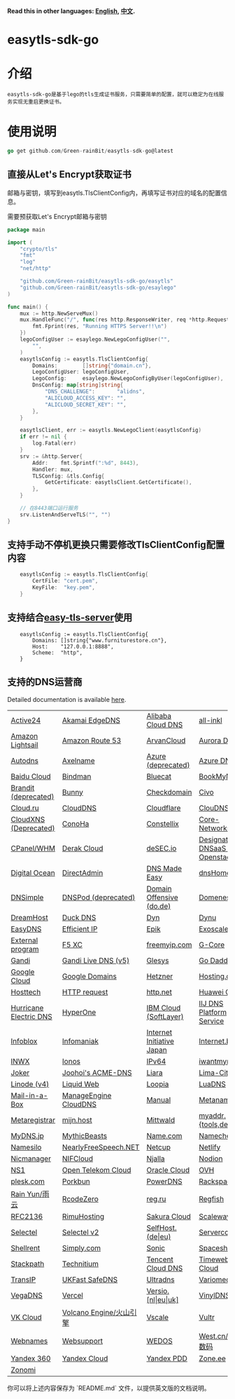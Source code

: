 **Read this in other languages: [English](README.md), [中文](README_zh.md).**

# easytls-sdk-go

# 介绍

    easytls-sdk-go是基于lego的tls生成证书服务，只需要简单的配置，就可以稳定为在线服务实现无重启更换证书。

# 使用说明

```go
go get github.com/Green-rainBit/easytls-sdk-go@latest
```

## 直接从Let's Encrypt获取证书

邮箱与密钥，填写到easytls.TlsClientConfig内，再填写证书对应的域名的配置信息。

需要预获取Let's Encrypt邮箱与密钥

```go
package main

import (
	"crypto/tls"
	"fmt"
	"log"
	"net/http"

	"github.com/Green-rainBit/easytls-sdk-go/easytls"
	"github.com/Green-rainBit/easytls-sdk-go/esaylego"
)

func main() {
	mux := http.NewServeMux()
	mux.HandleFunc("/", func(res http.ResponseWriter, req *http.Request) {
		fmt.Fprint(res, "Running HTTPS Server!!\n")
	})
	legoConfigUser := esaylego.NewLegoConfigUser("",
		"",
	)
	easytlsConfig := easytls.TlsClientConfig{
		Domains:        []string{"domain.cn"},
		LegoConfigUser: legoConfigUser,
		LegoConfig:     esaylego.NewLegoConfigByUser(legoConfigUser),
		DnsConfig: map[string]string{
			"DNS_CHALLENGE":       "alidns",
			"ALICLOUD_ACCESS_KEY": "",
			"ALICLOUD_SECRET_KEY": "",
		},
	}

	easytlsClient, err := easytls.NewLegoClient(easytlsConfig)
	if err != nil {
		log.Fatal(err)
	}
	srv := &http.Server{
		Addr:    fmt.Sprintf(":%d", 8443),
		Handler: mux,
		TLSConfig: &tls.Config{
			GetCertificate: easytlsClient.GetCertificate(),
		},
	}

	// 在8443端口运行服务
	srv.ListenAndServeTLS("", "")
}

```

## 支持手动不停机更换只需要修改TlsClientConfig配置内容

```go
	easytlsConfig := easytls.TlsClientConfig{
		CertFile: "cert.pem",
		KeyFile:  "key.pem",
	}
```

## 支持结合[easy-tls-server](https://github.com/Green-rainBit/easy-tls-server)使用

```
	easytlsConfig := easytls.TlsClientConfig{
		Domains: []string{"www.furniturestore.cn"},
		Host:    "127.0.0.1:8888",
		Scheme:  "http",
	}
```



## 支持的DNS运营商

Detailed documentation is available [here](https://go-acme.github.io/lego/dns).

<!-- START DNS PROVIDERS LIST -->

<table><tr>
  <td><a href="https://go-acme.github.io/lego/dns/active24/">Active24</a></td>
  <td><a href="https://go-acme.github.io/lego/dns/edgedns/">Akamai EdgeDNS</a></td>
  <td><a href="https://go-acme.github.io/lego/dns/alidns/">Alibaba Cloud DNS</a></td>
  <td><a href="https://go-acme.github.io/lego/dns/allinkl/">all-inkl</a></td>
</tr><tr>
  <td><a href="https://go-acme.github.io/lego/dns/lightsail/">Amazon Lightsail</a></td>
  <td><a href="https://go-acme.github.io/lego/dns/route53/">Amazon Route 53</a></td>
  <td><a href="https://go-acme.github.io/lego/dns/arvancloud/">ArvanCloud</a></td>
  <td><a href="https://go-acme.github.io/lego/dns/auroradns/">Aurora DNS</a></td>
</tr><tr>
  <td><a href="https://go-acme.github.io/lego/dns/autodns/">Autodns</a></td>
  <td><a href="https://go-acme.github.io/lego/dns/axelname/">Axelname</a></td>
  <td><a href="https://go-acme.github.io/lego/dns/azure/">Azure (deprecated)</a></td>
  <td><a href="https://go-acme.github.io/lego/dns/azuredns/">Azure DNS</a></td>
</tr><tr>
  <td><a href="https://go-acme.github.io/lego/dns/baiducloud/">Baidu Cloud</a></td>
  <td><a href="https://go-acme.github.io/lego/dns/bindman/">Bindman</a></td>
  <td><a href="https://go-acme.github.io/lego/dns/bluecat/">Bluecat</a></td>
  <td><a href="https://go-acme.github.io/lego/dns/bookmyname/">BookMyName</a></td>
</tr><tr>
  <td><a href="https://go-acme.github.io/lego/dns/brandit/">Brandit (deprecated)</a></td>
  <td><a href="https://go-acme.github.io/lego/dns/bunny/">Bunny</a></td>
  <td><a href="https://go-acme.github.io/lego/dns/checkdomain/">Checkdomain</a></td>
  <td><a href="https://go-acme.github.io/lego/dns/civo/">Civo</a></td>
</tr><tr>
  <td><a href="https://go-acme.github.io/lego/dns/cloudru/">Cloud.ru</a></td>
  <td><a href="https://go-acme.github.io/lego/dns/clouddns/">CloudDNS</a></td>
  <td><a href="https://go-acme.github.io/lego/dns/cloudflare/">Cloudflare</a></td>
  <td><a href="https://go-acme.github.io/lego/dns/cloudns/">ClouDNS</a></td>
</tr><tr>
  <td><a href="https://go-acme.github.io/lego/dns/cloudxns/">CloudXNS (Deprecated)</a></td>
  <td><a href="https://go-acme.github.io/lego/dns/conoha/">ConoHa</a></td>
  <td><a href="https://go-acme.github.io/lego/dns/constellix/">Constellix</a></td>
  <td><a href="https://go-acme.github.io/lego/dns/corenetworks/">Core-Networks</a></td>
</tr><tr>
  <td><a href="https://go-acme.github.io/lego/dns/cpanel/">CPanel/WHM</a></td>
  <td><a href="https://go-acme.github.io/lego/dns/derak/">Derak Cloud</a></td>
  <td><a href="https://go-acme.github.io/lego/dns/desec/">deSEC.io</a></td>
  <td><a href="https://go-acme.github.io/lego/dns/designate/">Designate DNSaaS for Openstack</a></td>
</tr><tr>
  <td><a href="https://go-acme.github.io/lego/dns/digitalocean/">Digital Ocean</a></td>
  <td><a href="https://go-acme.github.io/lego/dns/directadmin/">DirectAdmin</a></td>
  <td><a href="https://go-acme.github.io/lego/dns/dnsmadeeasy/">DNS Made Easy</a></td>
  <td><a href="https://go-acme.github.io/lego/dns/dnshomede/">dnsHome.de</a></td>
</tr><tr>
  <td><a href="https://go-acme.github.io/lego/dns/dnsimple/">DNSimple</a></td>
  <td><a href="https://go-acme.github.io/lego/dns/dnspod/">DNSPod (deprecated)</a></td>
  <td><a href="https://go-acme.github.io/lego/dns/dode/">Domain Offensive (do.de)</a></td>
  <td><a href="https://go-acme.github.io/lego/dns/domeneshop/">Domeneshop</a></td>
</tr><tr>
  <td><a href="https://go-acme.github.io/lego/dns/dreamhost/">DreamHost</a></td>
  <td><a href="https://go-acme.github.io/lego/dns/duckdns/">Duck DNS</a></td>
  <td><a href="https://go-acme.github.io/lego/dns/dyn/">Dyn</a></td>
  <td><a href="https://go-acme.github.io/lego/dns/dynu/">Dynu</a></td>
</tr><tr>
  <td><a href="https://go-acme.github.io/lego/dns/easydns/">EasyDNS</a></td>
  <td><a href="https://go-acme.github.io/lego/dns/efficientip/">Efficient IP</a></td>
  <td><a href="https://go-acme.github.io/lego/dns/epik/">Epik</a></td>
  <td><a href="https://go-acme.github.io/lego/dns/exoscale/">Exoscale</a></td>
</tr><tr>
  <td><a href="https://go-acme.github.io/lego/dns/exec/">External program</a></td>
  <td><a href="https://go-acme.github.io/lego/dns/f5xc/">F5 XC</a></td>
  <td><a href="https://go-acme.github.io/lego/dns/freemyip/">freemyip.com</a></td>
  <td><a href="https://go-acme.github.io/lego/dns/gcore/">G-Core</a></td>
</tr><tr>
  <td><a href="https://go-acme.github.io/lego/dns/gandi/">Gandi</a></td>
  <td><a href="https://go-acme.github.io/lego/dns/gandiv5/">Gandi Live DNS (v5)</a></td>
  <td><a href="https://go-acme.github.io/lego/dns/glesys/">Glesys</a></td>
  <td><a href="https://go-acme.github.io/lego/dns/godaddy/">Go Daddy</a></td>
</tr><tr>
  <td><a href="https://go-acme.github.io/lego/dns/gcloud/">Google Cloud</a></td>
  <td><a href="https://go-acme.github.io/lego/dns/googledomains/">Google Domains</a></td>
  <td><a href="https://go-acme.github.io/lego/dns/hetzner/">Hetzner</a></td>
  <td><a href="https://go-acme.github.io/lego/dns/hostingde/">Hosting.de</a></td>
</tr><tr>
  <td><a href="https://go-acme.github.io/lego/dns/hosttech/">Hosttech</a></td>
  <td><a href="https://go-acme.github.io/lego/dns/httpreq/">HTTP request</a></td>
  <td><a href="https://go-acme.github.io/lego/dns/httpnet/">http.net</a></td>
  <td><a href="https://go-acme.github.io/lego/dns/huaweicloud/">Huawei Cloud</a></td>
</tr><tr>
  <td><a href="https://go-acme.github.io/lego/dns/hurricane/">Hurricane Electric DNS</a></td>
  <td><a href="https://go-acme.github.io/lego/dns/hyperone/">HyperOne</a></td>
  <td><a href="https://go-acme.github.io/lego/dns/ibmcloud/">IBM Cloud (SoftLayer)</a></td>
  <td><a href="https://go-acme.github.io/lego/dns/iijdpf/">IIJ DNS Platform Service</a></td>
</tr><tr>
  <td><a href="https://go-acme.github.io/lego/dns/infoblox/">Infoblox</a></td>
  <td><a href="https://go-acme.github.io/lego/dns/infomaniak/">Infomaniak</a></td>
  <td><a href="https://go-acme.github.io/lego/dns/iij/">Internet Initiative Japan</a></td>
  <td><a href="https://go-acme.github.io/lego/dns/internetbs/">Internet.bs</a></td>
</tr><tr>
  <td><a href="https://go-acme.github.io/lego/dns/inwx/">INWX</a></td>
  <td><a href="https://go-acme.github.io/lego/dns/ionos/">Ionos</a></td>
  <td><a href="https://go-acme.github.io/lego/dns/ipv64/">IPv64</a></td>
  <td><a href="https://go-acme.github.io/lego/dns/iwantmyname/">iwantmyname</a></td>
</tr><tr>
  <td><a href="https://go-acme.github.io/lego/dns/joker/">Joker</a></td>
  <td><a href="https://go-acme.github.io/lego/dns/acme-dns/">Joohoi&#39;s ACME-DNS</a></td>
  <td><a href="https://go-acme.github.io/lego/dns/liara/">Liara</a></td>
  <td><a href="https://go-acme.github.io/lego/dns/limacity/">Lima-City</a></td>
</tr><tr>
  <td><a href="https://go-acme.github.io/lego/dns/linode/">Linode (v4)</a></td>
  <td><a href="https://go-acme.github.io/lego/dns/liquidweb/">Liquid Web</a></td>
  <td><a href="https://go-acme.github.io/lego/dns/loopia/">Loopia</a></td>
  <td><a href="https://go-acme.github.io/lego/dns/luadns/">LuaDNS</a></td>
</tr><tr>
  <td><a href="https://go-acme.github.io/lego/dns/mailinabox/">Mail-in-a-Box</a></td>
  <td><a href="https://go-acme.github.io/lego/dns/manageengine/">ManageEngine CloudDNS</a></td>
  <td><a href="https://go-acme.github.io/lego/dns/manual/">Manual</a></td>
  <td><a href="https://go-acme.github.io/lego/dns/metaname/">Metaname</a></td>
</tr><tr>
  <td><a href="https://go-acme.github.io/lego/dns/metaregistrar/">Metaregistrar</a></td>
  <td><a href="https://go-acme.github.io/lego/dns/mijnhost/">mijn.host</a></td>
  <td><a href="https://go-acme.github.io/lego/dns/mittwald/">Mittwald</a></td>
  <td><a href="https://go-acme.github.io/lego/dns/myaddr/">myaddr.{tools,dev,io}</a></td>
</tr><tr>
  <td><a href="https://go-acme.github.io/lego/dns/mydnsjp/">MyDNS.jp</a></td>
  <td><a href="https://go-acme.github.io/lego/dns/mythicbeasts/">MythicBeasts</a></td>
  <td><a href="https://go-acme.github.io/lego/dns/namedotcom/">Name.com</a></td>
  <td><a href="https://go-acme.github.io/lego/dns/namecheap/">Namecheap</a></td>
</tr><tr>
  <td><a href="https://go-acme.github.io/lego/dns/namesilo/">Namesilo</a></td>
  <td><a href="https://go-acme.github.io/lego/dns/nearlyfreespeech/">NearlyFreeSpeech.NET</a></td>
  <td><a href="https://go-acme.github.io/lego/dns/netcup/">Netcup</a></td>
  <td><a href="https://go-acme.github.io/lego/dns/netlify/">Netlify</a></td>
</tr><tr>
  <td><a href="https://go-acme.github.io/lego/dns/nicmanager/">Nicmanager</a></td>
  <td><a href="https://go-acme.github.io/lego/dns/nifcloud/">NIFCloud</a></td>
  <td><a href="https://go-acme.github.io/lego/dns/njalla/">Njalla</a></td>
  <td><a href="https://go-acme.github.io/lego/dns/nodion/">Nodion</a></td>
</tr><tr>
  <td><a href="https://go-acme.github.io/lego/dns/ns1/">NS1</a></td>
  <td><a href="https://go-acme.github.io/lego/dns/otc/">Open Telekom Cloud</a></td>
  <td><a href="https://go-acme.github.io/lego/dns/oraclecloud/">Oracle Cloud</a></td>
  <td><a href="https://go-acme.github.io/lego/dns/ovh/">OVH</a></td>
</tr><tr>
  <td><a href="https://go-acme.github.io/lego/dns/plesk/">plesk.com</a></td>
  <td><a href="https://go-acme.github.io/lego/dns/porkbun/">Porkbun</a></td>
  <td><a href="https://go-acme.github.io/lego/dns/pdns/">PowerDNS</a></td>
  <td><a href="https://go-acme.github.io/lego/dns/rackspace/">Rackspace</a></td>
</tr><tr>
  <td><a href="https://go-acme.github.io/lego/dns/rainyun/">Rain Yun/雨云</a></td>
  <td><a href="https://go-acme.github.io/lego/dns/rcodezero/">RcodeZero</a></td>
  <td><a href="https://go-acme.github.io/lego/dns/regru/">reg.ru</a></td>
  <td><a href="https://go-acme.github.io/lego/dns/regfish/">Regfish</a></td>
</tr><tr>
  <td><a href="https://go-acme.github.io/lego/dns/rfc2136/">RFC2136</a></td>
  <td><a href="https://go-acme.github.io/lego/dns/rimuhosting/">RimuHosting</a></td>
  <td><a href="https://go-acme.github.io/lego/dns/sakuracloud/">Sakura Cloud</a></td>
  <td><a href="https://go-acme.github.io/lego/dns/scaleway/">Scaleway</a></td>
</tr><tr>
  <td><a href="https://go-acme.github.io/lego/dns/selectel/">Selectel</a></td>
  <td><a href="https://go-acme.github.io/lego/dns/selectelv2/">Selectel v2</a></td>
  <td><a href="https://go-acme.github.io/lego/dns/selfhostde/">SelfHost.(de|eu)</a></td>
  <td><a href="https://go-acme.github.io/lego/dns/servercow/">Servercow</a></td>
</tr><tr>
  <td><a href="https://go-acme.github.io/lego/dns/shellrent/">Shellrent</a></td>
  <td><a href="https://go-acme.github.io/lego/dns/simply/">Simply.com</a></td>
  <td><a href="https://go-acme.github.io/lego/dns/sonic/">Sonic</a></td>
  <td><a href="https://go-acme.github.io/lego/dns/spaceship/">Spaceship</a></td>
</tr><tr>
  <td><a href="https://go-acme.github.io/lego/dns/stackpath/">Stackpath</a></td>
  <td><a href="https://go-acme.github.io/lego/dns/technitium/">Technitium</a></td>
  <td><a href="https://go-acme.github.io/lego/dns/tencentcloud/">Tencent Cloud DNS</a></td>
  <td><a href="https://go-acme.github.io/lego/dns/timewebcloud/">Timeweb Cloud</a></td>
</tr><tr>
  <td><a href="https://go-acme.github.io/lego/dns/transip/">TransIP</a></td>
  <td><a href="https://go-acme.github.io/lego/dns/safedns/">UKFast SafeDNS</a></td>
  <td><a href="https://go-acme.github.io/lego/dns/ultradns/">Ultradns</a></td>
  <td><a href="https://go-acme.github.io/lego/dns/variomedia/">Variomedia</a></td>
</tr><tr>
  <td><a href="https://go-acme.github.io/lego/dns/vegadns/">VegaDNS</a></td>
  <td><a href="https://go-acme.github.io/lego/dns/vercel/">Vercel</a></td>
  <td><a href="https://go-acme.github.io/lego/dns/versio/">Versio.[nl|eu|uk]</a></td>
  <td><a href="https://go-acme.github.io/lego/dns/vinyldns/">VinylDNS</a></td>
</tr><tr>
  <td><a href="https://go-acme.github.io/lego/dns/vkcloud/">VK Cloud</a></td>
  <td><a href="https://go-acme.github.io/lego/dns/volcengine/">Volcano Engine/火山引擎</a></td>
  <td><a href="https://go-acme.github.io/lego/dns/vscale/">Vscale</a></td>
  <td><a href="https://go-acme.github.io/lego/dns/vultr/">Vultr</a></td>
</tr><tr>
  <td><a href="https://go-acme.github.io/lego/dns/webnames/">Webnames</a></td>
  <td><a href="https://go-acme.github.io/lego/dns/websupport/">Websupport</a></td>
  <td><a href="https://go-acme.github.io/lego/dns/wedos/">WEDOS</a></td>
  <td><a href="https://go-acme.github.io/lego/dns/westcn/">West.cn/西部数码</a></td>
</tr><tr>
  <td><a href="https://go-acme.github.io/lego/dns/yandex360/">Yandex 360</a></td>
  <td><a href="https://go-acme.github.io/lego/dns/yandexcloud/">Yandex Cloud</a></td>
  <td><a href="https://go-acme.github.io/lego/dns/yandex/">Yandex PDD</a></td>
  <td><a href="https://go-acme.github.io/lego/dns/zoneee/">Zone.ee</a></td>
</tr><tr>
  <td><a href="https://go-acme.github.io/lego/dns/zonomi/">Zonomi</a></td>
  <td></td>
  <td></td>
  <td></td>
</tr></table>
你可以将上述内容保存为 `README.md` 文件，以提供英文版的文档说明。

